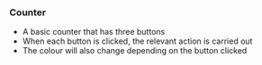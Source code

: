 ### Counter

- A basic counter that has three buttons
- When each button is clicked, the relevant action is carried out 
- The colour will also change depending on the button clicked
